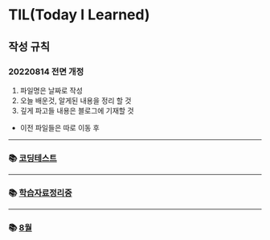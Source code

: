 # TIL(Today I Learned)

## 작성 규칙

### **20220814 전면 개정**

1. 파일명은 날짜로 작성
2. 오늘 배운것, 알게된 내용을 정리 할 것
3. 깊게 파고들 내용은 블로그에 기재할 것

- 이전 파일들은 따로 이동 후 

---

### 📚 [코딩테스트](https://github.com/JaeHyun-Ban/TIL/tree/master/codingTest/src)

---

### 📚 [학습자료정리중](https://github.com/JaeHyun-Ban/TIL/tree/master/~20220814)

---

### 📚 [8월](https://github.com/JaeHyun-Ban/TIL/tree/master/08)




